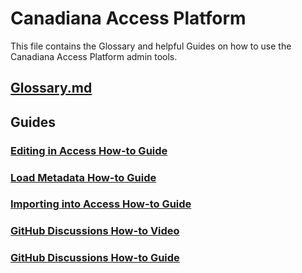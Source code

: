 # Canadiana Access Platform

This file contains the Glossary and helpful Guides on how to use the Canadiana Access Platform admin tools.

## [Glossary.md](https://github.com/crkn-rcdr/Access-Platform/blob/main/Glossary.md)

## Guides

### [Editing in Access How-to Guide](https://crkn.sharepoint.com/:w:/s/platform/ES0qN2lChP9CtSS2mK4-EvMBtzaXlqImhyDey8LKCb8mKA)

### [Load Metadata How-to Guide](https://crkn.sharepoint.com/:w:/s/platform/EaBNXf21wPVAnxy2X5y7hxgBpx4UjGbCGvlCtI_10sk09A)

### [Importing into Access How-to Guide](https://crkn.sharepoint.com/:w:/s/platform/ES5J9p09pONBith820Apc7kBnotbNSAK4tvDYERRRiOMCQ)

### [GitHub Discussions How-to Video](https://crkn.sharepoint.com/:v:/s/platform/ETWgEQzPyw1OpMXtdTq3V1wBRgCxNqoQXg-uncnqQoETbQ)

### [GitHub Discussions How-to Guide](https://crkn.sharepoint.com/:w:/s/platform/EcbVMYIYRjtMpR9RDDSCGCYBhdRZyqiInOlAvs2jRLdCdg)
